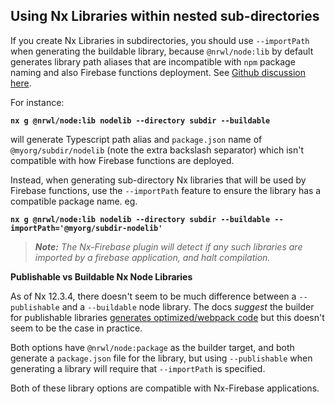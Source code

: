 ## Using Nx Libraries within nested sub-directories

If you create Nx Libraries in subdirectories, you should use `--importPath` when generating the buildable library, because `@nrwl/node:lib` by default generates library path aliases that are incompatible with `npm` package naming and also Firebase functions deployment. See [Github discussion here](https://github.com/nrwl/nx/issues/2794).

For instance:

**`nx g @nrwl/node:lib nodelib --directory subdir --buildable`**

will generate Typescript path alias and `package.json` name of `@myorg/subdir/nodelib` (note the extra backslash separator) which isn't compatible with how Firebase functions are deployed.

Instead, when generating sub-directory Nx libraries that will be used by Firebase functions, use the `--importPath` feature to ensure the library has a compatible package name. eg.

**`nx g @nrwl/node:lib nodelib --directory subdir --buildable --importPath='@myorg/subdir-nodelib'`**

> _**Note:** The Nx-Firebase plugin will detect if any such libraries are imported by a firebase application, and halt compilation._

**Publishable vs Buildable Nx Node Libraries**

As of Nx 12.3.4, there doesn't seem to be much difference between a `--publishable` and a `--buildable` node library. The docs _suggest_ the builder for publishable libraries [generates optimized/webpack code](https://nx.dev/latest/angular/structure/buildable-and-publishable-libraries) but this doesn't seem to be the case in practice.

Both options have `@nrwl/node:package` as the builder target, and both generate a `package.json` file for the library, but using `--publishable` when generating a library will require that `--importPath` is specified.

Both of these library options are compatible with Nx-Firebase applications.
